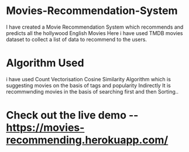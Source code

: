 # Movies-Recommendation-System
I have created a Movie Recommendation System which recommends and predicts all the hollywood English Movies
Here i have used TMDB movies dataset to collect a list of data to recommend to the users.

# Algorithm Used 
i have used Count Vectorisation Cosine Similarity Algorithm which is suggesting movies on the basis of tags and popularity
Indirectly  It is recommwnding movies in the basis of searching first and then Sorting..

# Check out the live demo -- https://movies-recommending.herokuapp.com/
